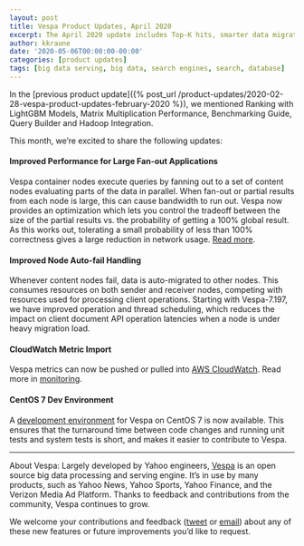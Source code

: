 ```yaml
---
layout: post
title: Vespa Product Updates, April 2020
excerpt: The April 2020 update includes Top-K hits, smarter data migration and CloudWatch integration. Contributing to Vespa is now easier with the release of a CentOS 7 dev environment.
author: kkraune
date: '2020-05-06T00:00:00-00:00'
categories: [product updates]
tags: [big data serving, big data, search engines, search, database]
---
```


In the [previous product update]({% post_url /product-updates/2020-02-28-vespa-product-updates-february-2020 %}),
we mentioned Ranking with LightGBM Models, Matrix Multiplication Performance, Benchmarking Guide, Query Builder and Hadoop Integration.

This month, we’re excited to share the following updates:


#### Improved Performance for Large Fan-out Applications
Vespa container nodes execute queries by fanning out to a set of content nodes evaluating parts of the data in parallel. When fan-out or partial results from each node is large, this can cause bandwidth to run out.
Vespa now provides an optimization which lets you control the tradeoff between the size of the partial results
vs. the probability of getting a 100% global result.
As this works out, tolerating a small probability of less than 100% correctness
gives a large reduction in network usage.
[Read more](https://docs.vespa.ai/documentation/reference/services-content.html#top-k-probability).


#### Improved Node Auto-fail Handling
Whenever content nodes fail, data is auto-migrated to other nodes.
This consumes resources on both sender and receiver nodes,
competing with resources used for processing client operations.
Starting with Vespa-7.197, we have improved operation and thread scheduling,
which reduces the impact on client document API operation latencies
when a node is under heavy migration load.


#### CloudWatch Metric Import
Vespa metrics can now be pushed or pulled into
[AWS CloudWatch](https://aws.amazon.com/cloudwatch/).
Read more in [monitoring](https://docs.vespa.ai/documentation/monitoring.html). 



#### CentOS 7 Dev Environment
A [development environment](https://github.com/vespa-engine/docker-image-dev#vespa-development-on-centos-7)
for Vespa on CentOS 7 is now available.
This ensures that the turnaround time between code changes and running unit tests and system tests is short,
and makes it easier to contribute to Vespa.

___
About Vespa: Largely developed by Yahoo engineers,
[Vespa](https://github.com/vespa-engine/vespa) is an open source big data processing and serving engine.
It’s in use by many products, such as Yahoo News, Yahoo Sports, Yahoo Finance, and the Verizon Media Ad Platform.
Thanks to feedback and contributions from the community, Vespa continues to grow.

We welcome your contributions and feedback ([tweet](https://twitter.com/vespaengine)
or [email](mailto:info@vespa.ai)) about any of these new features or future improvements you’d like to request.
